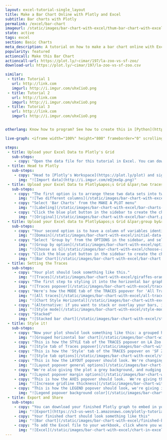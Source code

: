 ```yaml
---
layout: excel-tutorial-single_layout
title: Make a Bar Chart Online with Plotly and Excel
subtitle: Bar charts with Plotly
permalink: /excel/bar-chart
imageurl: /static/images/bar-chart-with-excel/thum-bar-chart-with-excel.png
state: active
tags: excel
section: Basic Charts
meta_description: A tutorial on how to make a bar chart online with Excel.
popularity: featured
actioncall: Make this Bar Chart
actioncall-url: https://plot.ly/~cimar/197/la-zoo-vs-sf-zoo/
download-url: https://plot.ly/~cimar/197/la-zoo-vs-sf-zoo.csv

similar:
 - title: Tutorial 1
   url: http://link.com
   imgurl: http://i.imgur.com/uhxCioO.png
 - title: Tutorial 2
   url: http://link.com
   imgurl: http://i.imgur.com/uhxCioO.png
 - title: Tutorial 3
   url: http://link.com
   imgurl: http://i.imgur.com/uhxCioO.png


otherlang: Know how to program? See how to create this in [Python](https://plot.ly/python/bar-charts/) or [R](https://plot.ly/r/bar-charts/).

live-graph: <iframe width="100%" height="800" frameborder="0" scrolling="no" src="https://plot.ly/~cimar/197/la-zoo-vs-sf-zoo.embed"></iframe>

steps:
 - title: Upload your Excel Data to Plotly's Grid
   sub-steps:
    - copy: "Open the data file for this tutorial in Excel. You can download the file here in [CSV format](https://plot.ly/~cimar/197/la-zoo-vs-sf-zoo.csv)"
 - title: Head to Plotly
   sub-steps:
    - copy: "Head to [Plotly's Workspace](https://plot.ly/plot) and sign into your free Plotly account. Go to 'Import', click 'Upload a file', then choose your Excel file to upload. Your Excel file will now open in Plotly's grid. For more about Plotly's grid, see [this tutorial](/add-data-to-the-plotly-grid/)"
      img: "![Import data](http://i.imgur.com/eQjmxGp.png)"
 - title: Upload your Excel Data to Plotly&apos;s Grid &lpar;two traces&rpar;
   sub-steps:
    - copy: "The first option is to arrange these two data sets into two different columns."
      img: "![Two different columns](/static/images/bar-chart-with-excel/initial-data.png)"
    - copy: "Select 'Bar Charts' from the MAKE A PLOT menu"
      img: "![Labeling](/static/images/bar-chart-with-excel/bar-charts-in-make-a-plot-menu.png)"
    - copy: "Click the blue plot button in the sidebar to create the chart."
      img: "![Original](/static/images/bar-chart-with-excel/bar-chart.png)"
 - title: Upload your Excel data to Plotly&apos;s Grid &lpar;group by&rpar;
   sub-steps:
    - copy: "Your second option is to have a column of variables identifying which dataset each row belongs to, and then 'grouping by' this column."
      img: "![Domain](/static/images/bar-chart-with-excel/initial-data-2.png)"
    - copy: "Select 'Group by' from the OPTIONS in the sidebar, and select your options column."
      img: "![Group by option](/static/images/bar-chart-with-excel/options-group-by.png)"
      img: "![Choose as G](/static/images/bar-chart-with-excel/choose-as-g.png)"
    - copy: "Click the blue plot button in the sidebar to create the chart."
      img: "![Bar Chart](/static/images/bar-chart-with-excel/bar-chart.png)"
 - title: Setting the Traces
   sub-steps:
    - copy: "Your plot should look something like this."
      img: "![Traces](/static/images/bar-chart-with-excel/giraffes-orangutans-monkeys.png)"
    - copy: "The first step to styling it into the horizontal bar graph above is to open the TRACES popover in the toolbar."
      img: "![Traces popover](/static/images/bar-chart-with-excel/traces-popover.png)"
    - copy: "Here's how the MODE tab of the TRACES popover for 'All Traces (Bar)' should look."
      img: "![All traces](/static/images/bar-chart-with-excel/all-traces.png)"
      img: "![Chart Style Horizontal](/static/images/bar-chart-with-excel/mode-horizontal.png)"     
    - copy: "(Alternative: if you want to stack or overlay your bars, instead of grouping them, just change the 'Mode' setting.)"
      img: "![Style mode](/static/images/bar-chart-with-excel/style-mode.png)"
    - copy: "Stacked"
      img: "![Stacked bar chart](/static/images/bar-chart-with-excel/stacked-bar-chart.png)"
 - title: Style it!
   sub-steps:
    - copy: "Now your plot should look something like this: a grouped horizontal bar chart. We still have some styling to do to get the plot at the top of this tutorial! Open TRACES again."
      img: "![Grouped horizontal bar chart](/static/images/bar-chart-with-excel/grouped-horizontal-bar-chart.png)"
    - copy: "This is how the STYLE tab of the TRACES popover on LA Zoo should look. We've altered every option in this panel Opacity, Bar Gap, Group Gap, Fill, and Outline."
      img: "![Style tab of Traces popover](/static/images/bar-chart-with-excel/style-tab-of-traces-popover.png)"
    - copy: "This is how the 'Style' tab of the TRACES popover on 'SF Zoo' should look. These are the same as for LA Zoo, but fill and outline are different colors."
      img: "![Style tab options](/static/images/bar-chart-with-excel/style-options.png)"
    - copy: "This is how the LAYOUT popover should look. We're changing the font throughout the plot."
      img: "![Layout popover general options](/static/images/bar-chart-with-excel/layout-general.png)"
    - copy: "We're also giving the plot a grey background, and nudging the margins."
      img: "![Layout popover margin options](/static/images/bar-chart-with-excel/layout-margin-options.png)"
    - copy: "This is how the AXES popover should look.  We're giving the plot thicker white gridlines."
      img: "![Increase gridline thickness](/static/images/bar-chart-with-excel/gridlines-thickness.png)"
    - copy: "This is how the LEGEND popover should look, we're giving it a grey background, too."
      img: "![Legend popover background color](/static/images/bar-chart-with-excel/legend-background-color.png)"
 - title: Export and Share
   sub-steps:
    - copy: "You can download your finished Plotly graph to embed in your Excel workbook. We also recommend including the Plotly link to the graph inside your Excel workbook for easy access to the interactive Plotly version. Get the link to your graph by clicking the 'Share' button. Download an image of your Plotly graph by clicking EXPORT on the toolbar."
      img: "![Export](https://s3-us-west-1.amazonaws.com/plotly-tutorials/excel/bubble-maps/export-bubble-map.png)"
    - copy: "Your finished chart should look something like this"
      img: "![Bar chart](/static/images/bar-chart-with-excel/finished-bar-chart.png)"
    - copy: "To add the Excel file to your workbook, click where you want to insert the picture inside Excel. On the INSERT tab inside Excel, in the ILLUSTRATIONS group, click PICTURE. Locate the Plotly graph image that you downloaded and then double-click it. Notice that we also copy-pasted the Plotly graph link in a cell for easy access to the interactive Plotly version."
      img: "![Excel](/static/images/bar-chart-with-excel/chart-in-excel.png)"
---
```

